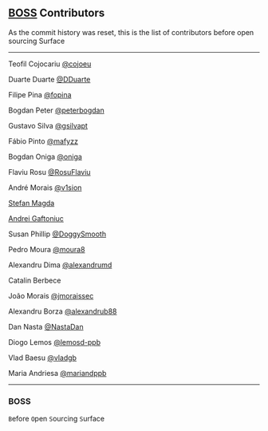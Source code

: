 ## [BOSS](#boss "Before Open Sourcing Surface") Contributors

As the commit history was reset, this is the list of contributors before open sourcing Surface

--------

Teofil Cojocariu [@cojoeu](https://github.com/cojoeu)

Duarte Duarte [@DDuarte](https://github.com/DDuarte)

Filipe Pina [@fopina](https://github.com/fopina)

Bogdan Peter [@peterbogdan](https://github.com/peterbogdan)

Gustavo Silva [@gsilvapt](https://github.com/gsilvapt)

Fábio Pinto [@mafyzz](https://github.com/mafyzz)

Bogdan Oniga [@oniga](https://github.com/oniga)

Flaviu Rosu [@RosuFlaviu](https://github.com/RosuFlaviu)

André Morais [@v1sion](https://github.com/v1sion)

[Stefan Magda](https://gitlab.com/stefanmagda)

[Andrei Gaftoniuc](https://www.linkedin.com/in/gaftoniuc-andrei)

Susan Phillip [@DoggySmooth](https://github.com/DoggySmooth)

Pedro Moura [@moura8](https://github.com/moura8)

Alexandru Dima [@alexandrumd](https://github.com/alexandrumd)

Catalin Berbece

João Morais [@jmoraissec](https://github.com/jmoraissec)

Alexandru Borza [@alexandrub88](https://github.com/alexandrub88)

Dan Nasta [@NastaDan](https://github.com/NastaDan)

Diogo Lemos [@lemosd-ppb](https://github.com/lemosd-ppb)

Vlad Baesu [@vladgb](https://github.com/vladgb)

Maria Andriesa [@mariandppb](https://github.com/mariandppb)

--------

### BOSS

`B`efore `O`pen `S`ourcing `S`urface  
